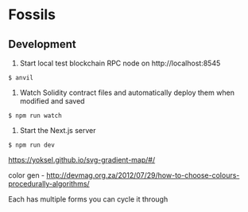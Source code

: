 # Fossils

## Development
1. Start local test blockchain RPC node on http://localhost:8545 
  ```
  $ anvil
  ```
1. Watch Solidity contract files and automatically deploy them when modified and saved
  ```
  $ npm run watch
  ```
1. Start the Next.js server
  ```
  $ npm run dev
  ```

https://yoksel.github.io/svg-gradient-map/#/

color gen - http://devmag.org.za/2012/07/29/how-to-choose-colours-procedurally-algorithms/

Each has multiple forms you can cycle it through
